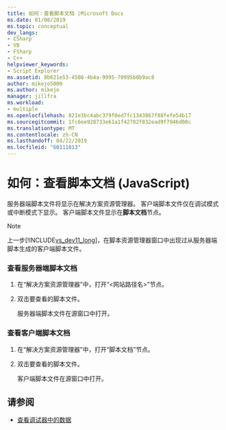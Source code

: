 ```yaml
---
title: 如何：查看脚本文档 |Microsoft Docs
ms.date: 01/08/2019
ms.topic: conceptual
dev_langs:
- CSharp
- VB
- FSharp
- C++
helpviewer_keywords:
- Script Explorer
ms.assetid: 8b621e53-4508-4b4a-9995-70995b0b9ac8
author: mikejo5000
ms.author: mikejo
manager: jillfra
ms.workload:
- multiple
ms.openlocfilehash: 821e3bc4abc379f0ed7fc1343867f88fefe54b17
ms.sourcegitcommit: 1fc6ee928733e61a1f42782f832ead9f7946d00c
ms.translationtype: MT
ms.contentlocale: zh-CN
ms.lasthandoff: 04/22/2019
ms.locfileid: "60111813"
---
```

# <a name="how-to-view-script-documents-javascript"></a>如何：查看脚本文档 (JavaScript)

服务器端脚本文件将显示在解决方案资源管理器。 客户端脚本文件仅在调试模式或中断模式下显示。 客户端脚本文件显示在**脚本文档**节点。

> [!NOTE]
> 上一步[!INCLUDE[vs_dev11_long](../data-tools/includes/vs_dev11_long_md.md)]，在脚本资源管理器窗口中出现过从服务器端脚本生成的客户端脚本文件。

### <a name="to-view-a-server-side-script-document"></a>查看服务器端脚本文档

1. 在“解决方案资源管理器”中，打开“\<网站路径名>”节点。

2. 双击要查看的脚本文件。

     服务器端脚本文件在源窗口中打开。

### <a name="to-view-a-client-side-script-document"></a>查看客户端脚本文档

1. 在“解决方案资源管理器”中，打开“脚本文档”节点。

2. 双击要查看的脚本文件。

     客户端脚本文件在源窗口中打开。

## <a name="see-also"></a>请参阅
- [查看调试器中的数据](../debugger/viewing-data-in-the-debugger.md)